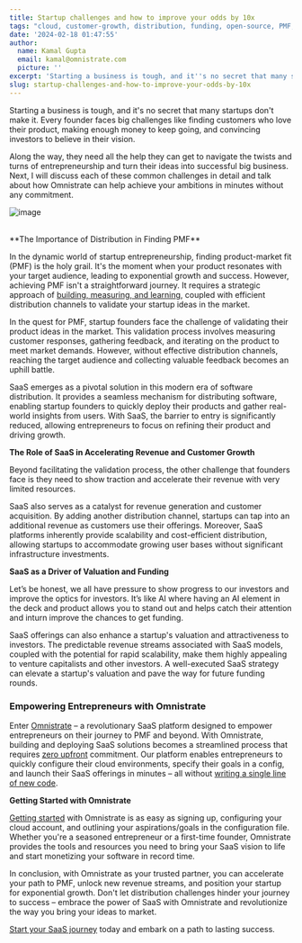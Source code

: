```yaml
---
title: Startup challenges and how to improve your odds by 10x
tags: "cloud, customer-growth, distribution, funding, open-source, PMF, revenue, SaaS"
date: '2024-02-18 01:47:55'
author:
  name: Kamal Gupta
  email: kamal@omnistrate.com
  picture: ''
excerpt: 'Starting a business is tough, and it''s no secret that many startups don''t make it.'
slug: startup-challenges-and-how-to-improve-your-odds-by-10x
---
```


Starting a business is tough, and it's no secret that many startups don't make it. Every founder faces big challenges like finding customers who love their product, making enough money to keep going, and convincing investors to believe in their vision.

Along the way, they need all the help they can get to navigate the twists and turns of entrepreneurship and turn their ideas into successful big business. Next, I will discuss each of these common challenges in detail and talk about how Omnistrate can help achieve your ambitions in minutes without any commitment.
<br>

![image][1]

<br>
**The Importance of Distribution in Finding PMF**

In the dynamic world of startup entrepreneurship, finding product-market fit (PMF) is the holy grail. It's the moment when your product resonates with your target audience, leading to exponential growth and success. However, achieving PMF isn't a straightforward journey. It requires a strategic approach of [building, measuring, and learning][2], coupled with efficient distribution channels to validate your startup ideas in the market.

In the quest for PMF, startup founders face the challenge of validating their product ideas in the market. This validation process involves measuring customer responses, gathering feedback, and iterating on the product to meet market demands. However, without effective distribution channels, reaching the target audience and collecting valuable feedback becomes an uphill battle.

SaaS emerges as a pivotal solution in this modern era of software distribution. It provides a seamless mechanism for distributing software, enabling startup founders to quickly deploy their products and gather real-world insights from users. With SaaS, the barrier to entry is significantly reduced, allowing entrepreneurs to focus on refining their product and driving growth.

**The Role of SaaS in Accelerating Revenue and Customer Growth**

Beyond facilitating the validation process, the other challenge that founders face is they need to show traction and accelerate their revenue with very limited resources.

SaaS also serves as a catalyst for revenue generation and customer acquisition. By adding another distribution channel, startups can tap into an additional revenue as customers use their offerings. Moreover, SaaS platforms inherently provide scalability and cost-efficient distribution, allowing startups to accommodate growing user bases without significant infrastructure investments.

**SaaS as a Driver of Valuation and Funding**

Let’s be honest, we all have pressure to show progress to our investors and improve the optics for investors. It’s like AI where having an AI element in the deck and product allows you to stand out and helps catch their attention and inturn improve the chances to get funding. 

SaaS offerings can also enhance a startup's valuation and attractiveness to investors. The predictable revenue streams associated with SaaS models, coupled with the potential for rapid scalability, make them highly appealing to venture capitalists and other investors. A well-executed SaaS strategy can elevate a startup's valuation and pave the way for future funding rounds.


### Empowering Entrepreneurs with Omnistrate


Enter [Omnistrate][3] – a revolutionary SaaS platform designed to empower entrepreneurs on their journey to PMF and beyond. With Omnistrate, building and deploying SaaS solutions becomes a streamlined process that requires [zero upfront][4] commitment. Our platform enables entrepreneurs to quickly configure their cloud environments, specify their goals in a config, and launch their SaaS offerings in minutes – all without [writing a single line of new code][5].

**Getting Started with Omnistrate**

[Getting started][6] with Omnistrate is as easy as signing up, configuring your cloud account, and outlining your aspirations/goals in the configuration file. Whether you're a seasoned entrepreneur or a first-time founder, Omnistrate provides the tools and resources you need to bring your SaaS vision to life and start monetizing your software in record time.

In conclusion, with Omnistrate as your trusted partner, you can accelerate your path to PMF, unlock new revenue streams, and position your startup for exponential growth. Don't let distribution challenges hinder your journey to success – embrace the power of SaaS with Omnistrate and revolutionize the way you bring your ideas to market.

[Start your SaaS journey][7] today and embark on a path to lasting success.

  [1]: https://drive.google.com/thumbnail?id=1PMbpoKYIfm28LpubWyzyeA51HGmZazdK&sz=w720
  [2]: https://www.amazon.com/Lean-Startup-Entrepreneurs-Continuous-Innovation/dp/0307887898
  [3]: https://omnistrate.com/
  [4]: https://www.omnistrate.com/pricing
  [5]: https://docs.omnistrate.com/examples/DBaaS-usecase/
  [6]: https://docs.omnistrate.com/getting-started/
  [7]: https://omnistrate.cloud/signup
